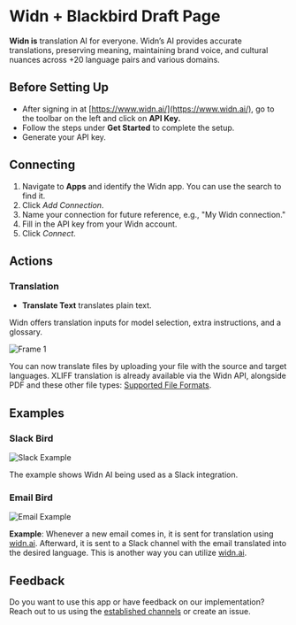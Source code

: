 # Widn + Blackbird Draft Page

**Widn is** translation AI for everyone. Widn’s AI provides accurate translations, preserving meaning, maintaining brand voice, and cultural nuances across +20 language pairs and various domains.

## **Before Setting Up**

- After signing in at [https://www.widn.ai/](https://www.widn.ai/), go to the toolbar on the left and click on **API Key.**
- Follow the steps under **Get Started** to complete the setup.
- Generate your API key.

## **Connecting**

1. Navigate to **Apps** and identify the Widn app. You can use the search to find it.
2. Click *Add Connection*.
3. Name your connection for future reference, e.g., "My Widn connection."
4. Fill in the API key from your Widn account.
5. Click *Connect*.

## **Actions**

### **Translation**

- **Translate Text** translates plain text.

Widn offers translation inputs for model selection, extra instructions, and a glossary.

![Frame 1](https://prod-files-secure.s3.us-west-2.amazonaws.com/9ef5dbae-8448-4c4b-8529-6d2b2d2d336f/2ef17828-1437-4c26-bf9b-1d1d95b0feef/Frame_1.png)

You can now translate files by uploading your file with the source and target languages. XLIFF translation is already available via the Widn API, alongside PDF and these other file types: [Supported File Formats](https://help.unbabel.com/hc/en-us/articles/11241362647447-Supported-file-formats).

## **Examples**

### Slack Bird

![Slack Example](https://prod-files-secure.s3.us-west-2.amazonaws.com/9ef5dbae-8448-4c4b-8529-6d2b2d2d336f/bc0f9cca-cd94-4379-931d-d54ea62d828f/image.png)

The example shows Widn AI being used as a Slack integration.

### Email Bird

![Email Example](https://prod-files-secure.s3.us-west-2.amazonaws.com/9ef5dbae-8448-4c4b-8529-6d2b2d2d336f/c33adb47-4a27-46af-a7ec-4a6a4fcc7f8a/image.png)

**Example**: Whenever a new email comes in, it is sent for translation using [widn.ai](http://widn.ai/). Afterward, it is sent to a Slack channel with the email translated into the desired language. This is another way you can utilize [widn.ai](http://widn.ai/).

## **Feedback**

Do you want to use this app or have feedback on our implementation? Reach out to us using the [established channels](https://www.blackbird.io/) or create an issue.

